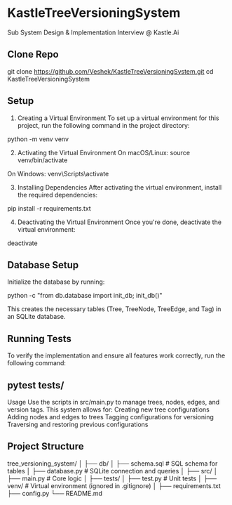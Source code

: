 # KastleTreeVersioningSystem
Sub System Design & Implementation Interview @ Kastle.Ai

## Clone Repo
git clone https://github.com/Veshek/KastleTreeVersioningSystem.git
cd KastleTreeVersioningSystem

## Setup
1. Creating a Virtual Environment
To set up a virtual environment for this project, run the following command in the project directory:

python -m venv venv

2. Activating the Virtual Environment
On macOS/Linux:
source venv/bin/activate

On Windows:
venv\Scripts\activate

3. Installing Dependencies
After activating the virtual environment, install the required dependencies:

pip install -r requirements.txt

4. Deactivating the Virtual Environment
Once you're done, deactivate the virtual environment:

deactivate

## Database Setup
Initialize the database by running:

python -c "from db.database import init_db; init_db()"

This creates the necessary tables (Tree, TreeNode, TreeEdge, and Tag) in an SQLite database.

## Running Tests

To verify the implementation and ensure all features work correctly, run the following command:


## pytest tests/
Usage
Use the scripts in src/main.py to manage trees, nodes, edges, and version tags.
This system allows for:
Creating new tree configurations
Adding nodes and edges to trees
Tagging configurations for versioning
Traversing and restoring previous configurations

## Project Structure


tree_versioning_system/
│
├── db/
│   ├── schema.sql  # SQL schema for tables
│   ├── database.py # SQLite connection and queries
│
├── src/
│   ├── main.py     # Core logic 
│
├── tests/
│   ├── test.py  # Unit tests
│
├── venv/  # Virtual environment (ignored in .gitignore)
│
├── requirements.txt
├── config.py
└── README.md
